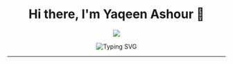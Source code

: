 <h1 align="center">Hi there, I'm Yaqeen Ashour 👋</h1>

<p align="center">
  <img src="https://github.com/yaqeenashour/my-profile-readme/blob/main/a35d4d7c437f5766e75fac848f106312.jpg)"/>
</p>

<p align="center">
  <img src="https://readme-typing-svg.herokuapp.com?font=Fira+Code&size=24&color=61DAFB&center=true&vCenter=true&width=500&lines=Hi,+I'm+Yaqeen!;CAP student (.NET);+%7C+SQL+%7C+APIs;Always+Learning+Something+New!" alt="Typing SVG" />
</p>

---


